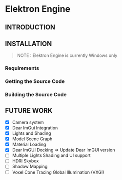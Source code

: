 # Elektron Engine

## INTRODUCTION

## INSTALLATION
> NOTE : Elektron Engine is currently Windows only
### Requirements
### Getting the Source Code
### Building the Source Code

## FUTURE WORK
- [x] Camera system
- [x] Dear ImGui Integration
- [x] Lights and Shading
- [x] Model Scene Graph
- [x] Material Loading
- [x] Dear ImGUI Docking => Update Dear ImGUI version
- [ ] Multiple Lights Shading and UI support
- [ ] HDRI Skybox
- [ ] Shadow Mapping
- [ ] Voxel Cone Tracing Global Illumination (VXGI)